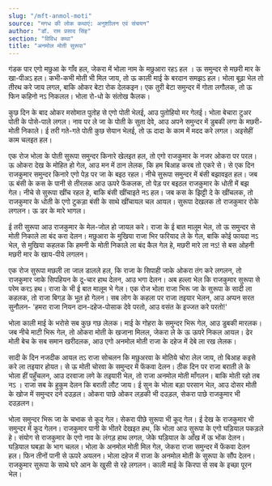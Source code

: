 ```yaml
---
slug: "/mft-anmol-moti"
source: "मगध की लोक कथाएं: अनुशाीलन एवं संचयन"
author: "डॉ. राम प्रसाद सिंह"
section: "विविध कथा"
title: "अनमोल मोती सुरूपा"
---
```

गंडक पार एगो मछुआ के गाँव हल, जेकरा में भोला नाम के मछुआरा रहऽ हल । ऊ समुन्दर से मछरी मार के खा-पीअऽ हल। कभी-कभी मोती भी मिल जाय, तो ऊ काली माई के बरदान समझऽ हल। भोला बूढ़ा भेल तो तीरथ करे जाय लगल, बाकि ओकर बेटा रोक देलकइन। एक तुरी बेटा समुन्दर में गोता लगौलक, तो ऊ फिन कहिनो नऽ निकलल। भोला रो-धो के संतोख कैलक। 

कुछ दिन के बाद ओकर मसोमात पुतोह से एगो पोती भेलई, आउ पुतोहियो मर गेलई। भोला बेचारा टुअर पोती के पोसे-पाले लगल। नाव पर ले जा के पोती के सुता देवे, आउ अपने समुन्दर में डुबकी लगा के मछरी-मोती निकाले। ई तरी गते-गते पोती कुछ सेयान भेलई, तो ऊ दादा के काम में मदद करे लगल। अइसेहीं काम चलइत हल।

एक रोज भोला के पोती सुरूपा समुन्दर किनारे खेलइत हल, तो एगो राजकुमार के नजर ओकरा पर परल। ऊ ओकरा देख के मोहित हो गेल, आउ मन में ठान लेलक, कि हम बिआह करब तो एकरे से। से एक दिन राजकुमार समुन्दर किनारे एगो पेड़ पर जा के बइठ रहल। नीचे सुरूपा समुन्दर में बंसी बझावइत हल। जब ऊ बंसी के कस के पानी से तीरलक आउ ऊपरे फेंकलक, तो पेड़ पर बइठल राजकुमार के धोती में बझ गेल। नीचे से सुरूपा खींच रहल हे, बाकि बंसी खींचाइते नऽ हल। जब कस के झिट्टी दे के खींचलक, तो राजकुमार के धोती के एगो टुकड़ा बंसी के साथे खींचायल चल आयल। सुरूपा देखलक तो राजकुमार रोके लगलन। ऊ डर के मारे भागल। 

ई तरी सुरूपा आउ राजकुमार के मेल-जोल हो जायल करे। राजा के ई बात मालूम भेल, तो ऊ समुन्दर से मोती निकाले ला बंद करा देलन। मछुआरा के मुखिया राजा भिर फरियाद ले के गेल, बाकि कोई फायदा नऽ भेल, से मुखिया कहलक कि हमनी के मोती निकाले ला बंद कैल गेल हे, मछरी मारे ला नऽ! से बस ओहनी मछरी मार के खाय-पीये लगलन।
 
एक रोज सुरूपा मछली ला जाल डालले हल, कि राजा के सिपाही जाके ओकरा तंग करे लगलन, तो राजकुमार जाके सिपहियन के दू-चार हाथ देलन, आउ भगा देलन। अब हल्ला भेल कि राजकुमार सुरूपा से परेम करऽ हथ। राजा के भी ई बात मालूम भे गेल। एक रोज भोला राजा भिरू जा के सुरूपा के सादी ला कहलक, तो राजा बिगड़ के भूत हो गेलन। सब लोग के कहला पर राजा तइयार भेलन, आउ अप्पन सरत सुनौलन- 'हमरा राजा नियन दान-दहेज-पोसाक देवे परतो, आउ वसंत के इज्जत करे परतो!' 

भोला काली माई के भरोसे सब कुछ गछ लेलक। माई के गोहरा के समुन्दर भिरू गेल, आउ डुबकी मारलक। जब नीचे माटी भिरू गेल, तो ओकरा मोती के खजाना मिलल, जेकरा ले के ऊ ऊपरे निकल आयल। ढेर मोती बेच के सब समान खरीदलक, आउ एगो अनमोल मोती राजा के दहेज में देबे ला रख लेलक।

सादी के दिन नजदीक आयल तऽ राजा सोचलन कि मछुअरवा के मोतिये चोरा लेल जाय, तो बिआह कइसे करे ला तइयार होयत। से ऊ मोती चोरवा के समुन्दर में फेंकवा देलन। ठीक दिन पर राजा बराती ले के भोला हीं पहुँचलन, आउ दरवाजा लगे के तइयारी भेल, तो राजा अनमोल मोती माँगलन। बाकि मोती रहो तब नऽ । राजा सब के हुकुम देलन कि बराती लौट जाय। ई सुन के भोला बड़ा परसान भेल, आउ दोसर मोती के खोज में समुन्दर दने दउड़ल। ओकरा पाछे ओकर लड़की भी दउड़ल, सेकरा पाछे राजकुमार भी दउड़लन। 

भोला समुन्दर भिरू जा के चभाक से कूद गेल। सेकरा पीछे सुरूपा भी कूद गेल। ई देख के राजकुमार भी समुन्दर में कूद गेलन। राजकुमार पानी के भीतरे देखइत हथ, कि भोला आउ सुरूपा के एगो घड़ियाल पकड़ले हे। संयोग से राजकुमार के एगो नाव के लंगड़ हाथ लगल, जेके घड़ियाल के आँख में ऊ भोंक देलन। घड़ियाल घबड़ा के भाग चलल। भोला के अनमोल मोती मिल गेल, जेकरा राजा समुन्दर में फेंकवा देलन हल। फिन तीनों पानी से ऊपरे अयलन। भोला दहेज में राजा के अनमोल मोती के सुरूपा के सौंप देलन। राजकुमार सुरूपा के साथे घरे आन के खुसी से रहे लगलन। काली माई के किरपा से सब के इच्छा पूरन भेल। 